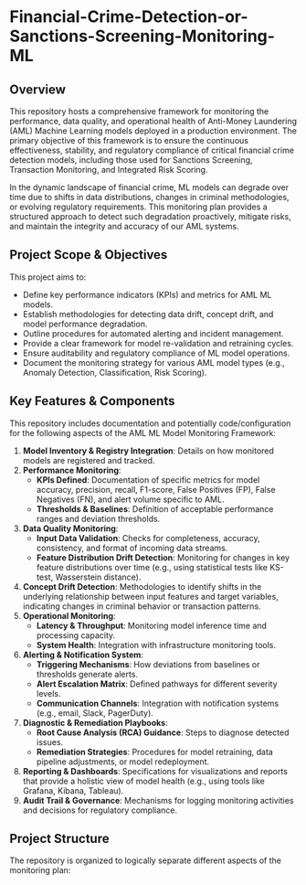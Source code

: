 # Financial-Crime-Detection-or-Sanctions-Screening-Monitoring-ML

## Overview

This repository hosts a comprehensive framework for monitoring the performance, data quality, and operational health of Anti-Money Laundering (AML) Machine Learning models deployed in a production environment. The primary objective of this framework is to ensure the continuous effectiveness, stability, and regulatory compliance of critical financial crime detection models, including those used for Sanctions Screening, Transaction Monitoring, and Integrated Risk Scoring.

In the dynamic landscape of financial crime, ML models can degrade over time due to shifts in data distributions, changes in criminal methodologies, or evolving regulatory requirements. This monitoring plan provides a structured approach to detect such degradation proactively, mitigate risks, and maintain the integrity and accuracy of our AML systems.

## Project Scope & Objectives

This project aims to:
* Define key performance indicators (KPIs) and metrics for AML ML models.
* Establish methodologies for detecting data drift, concept drift, and model performance degradation.
* Outline procedures for automated alerting and incident management.
* Provide a clear framework for model re-validation and retraining cycles.
* Ensure auditability and regulatory compliance of ML model operations.
* Document the monitoring strategy for various AML model types (e.g., Anomaly Detection, Classification, Risk Scoring).

## Key Features & Components

This repository includes documentation and potentially code/configuration for the following aspects of the AML ML Model Monitoring Framework:

1.  **Model Inventory & Registry Integration**: Details on how monitored models are registered and tracked.
2.  **Performance Monitoring**:
    * **KPIs Defined**: Documentation of specific metrics for model accuracy, precision, recall, F1-score, False Positives (FP), False Negatives (FN), and alert volume specific to AML.
    * **Thresholds & Baselines**: Definition of acceptable performance ranges and deviation thresholds.
3.  **Data Quality Monitoring**:
    * **Input Data Validation**: Checks for completeness, accuracy, consistency, and format of incoming data streams.
    * **Feature Distribution Drift Detection**: Monitoring for changes in key feature distributions over time (e.g., using statistical tests like KS-test, Wasserstein distance).
4.  **Concept Drift Detection**: Methodologies to identify shifts in the underlying relationship between input features and target variables, indicating changes in criminal behavior or transaction patterns.
5.  **Operational Monitoring**:
    * **Latency & Throughput**: Monitoring model inference time and processing capacity.
    * **System Health**: Integration with infrastructure monitoring tools.
6.  **Alerting & Notification System**:
    * **Triggering Mechanisms**: How deviations from baselines or thresholds generate alerts.
    * **Alert Escalation Matrix**: Defined pathways for different severity levels.
    * **Communication Channels**: Integration with notification systems (e.g., email, Slack, PagerDuty).
7.  **Diagnostic & Remediation Playbooks**:
    * **Root Cause Analysis (RCA) Guidance**: Steps to diagnose detected issues.
    * **Remediation Strategies**: Procedures for model retraining, data pipeline adjustments, or model redeployment.
8.  **Reporting & Dashboards**: Specifications for visualizations and reports that provide a holistic view of model health (e.g., using tools like Grafana, Kibana, Tableau).
9.  **Audit Trail & Governance**: Mechanisms for logging monitoring activities and decisions for regulatory compliance.

## Project Structure

The repository is organized to logically separate different aspects of the monitoring plan:
